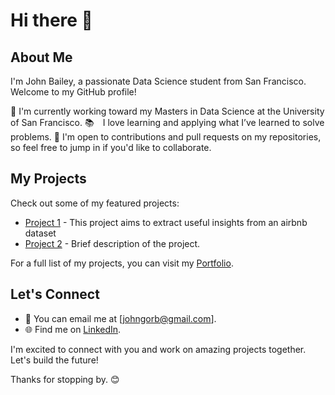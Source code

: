 # Hi there 👋

<!--
**JohnBailey2024/JohnBailey2024** is a ✨ _special_ ✨ repository because its `README.md` (this file) appears on your GitHub profile.

Here are some ideas to get you started:

- 🔭 I’m currently working on ...
- 🌱 I’m currently learning ...
- 👯 I’m looking to collaborate on ...
- 🤔 I’m looking for help with ...
- 💬 Ask me about ...
- 📫 How to reach me: ...
- 😄 Pronouns: ...
- ⚡ Fun fact: ...
-->


## About Me
I'm John Bailey, a passionate Data Science student from San Francisco. Welcome to my GitHub profile!

🌱 I'm currently working toward my Masters in Data Science at the University of San Francisco.
📚 I love learning and applying what I’ve learned to solve problems.
🤝 I'm open to contributions and pull requests on my repositories, so feel free to jump in if you'd like to collaborate.


## My Projects

Check out some of my featured projects:

- [Project 1](https://github.com/JohnBailey2024/AirBNB-NYC) - This project aims to extract useful insights from an airbnb dataset
- [Project 2](link-to-project2) - Brief description of the project.

For a full list of my projects, you can visit my [Portfolio](https://github.com/JohnBailey2024?tab=repositories).

## Let's Connect

- 📧 You can email me at [johngorb@gmail.com].
- 🌐 Find me on [LinkedIn](https://www.linkedin.com/in/john-bailey-1a131620a/).

I'm excited to connect with you and work on amazing projects together. Let's build the future!

Thanks for stopping by. 😊
